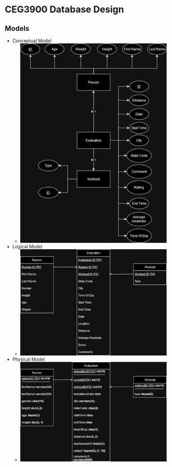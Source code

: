 # CEG3900 Database Design

## Models

* Conceptual Model
   * ![conceptual model](models/conceptualmodel.png)
* Logical Model
   * ![logical model](models/logicalmodel.png)
* Physical Model
   * ![physical model](models/physicalmodel.png)
